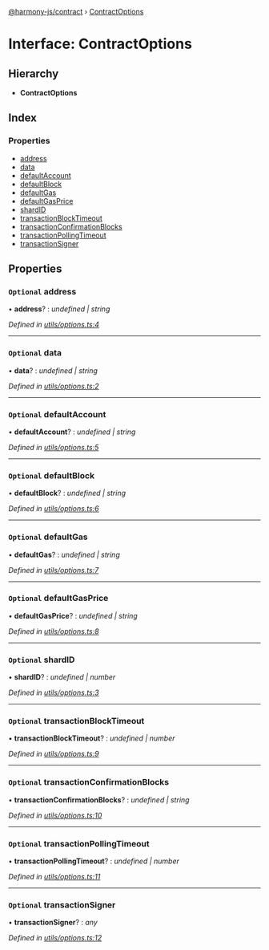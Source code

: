 [@harmony-js/contract](../globals.md) › [ContractOptions](contractoptions.md)

# Interface: ContractOptions

## Hierarchy

* **ContractOptions**

## Index

### Properties

* [address](contractoptions.md#optional-address)
* [data](contractoptions.md#optional-data)
* [defaultAccount](contractoptions.md#optional-defaultaccount)
* [defaultBlock](contractoptions.md#optional-defaultblock)
* [defaultGas](contractoptions.md#optional-defaultgas)
* [defaultGasPrice](contractoptions.md#optional-defaultgasprice)
* [shardID](contractoptions.md#optional-shardid)
* [transactionBlockTimeout](contractoptions.md#optional-transactionblocktimeout)
* [transactionConfirmationBlocks](contractoptions.md#optional-transactionconfirmationblocks)
* [transactionPollingTimeout](contractoptions.md#optional-transactionpollingtimeout)
* [transactionSigner](contractoptions.md#optional-transactionsigner)

## Properties

### `Optional` address

• **address**? : *undefined | string*

*Defined in [utils/options.ts:4](https://github.com/FireStack-Lab/Harmony-sdk-core/blob/299af73/packages/harmony-contract/src/utils/options.ts#L4)*

___

### `Optional` data

• **data**? : *undefined | string*

*Defined in [utils/options.ts:2](https://github.com/FireStack-Lab/Harmony-sdk-core/blob/299af73/packages/harmony-contract/src/utils/options.ts#L2)*

___

### `Optional` defaultAccount

• **defaultAccount**? : *undefined | string*

*Defined in [utils/options.ts:5](https://github.com/FireStack-Lab/Harmony-sdk-core/blob/299af73/packages/harmony-contract/src/utils/options.ts#L5)*

___

### `Optional` defaultBlock

• **defaultBlock**? : *undefined | string*

*Defined in [utils/options.ts:6](https://github.com/FireStack-Lab/Harmony-sdk-core/blob/299af73/packages/harmony-contract/src/utils/options.ts#L6)*

___

### `Optional` defaultGas

• **defaultGas**? : *undefined | string*

*Defined in [utils/options.ts:7](https://github.com/FireStack-Lab/Harmony-sdk-core/blob/299af73/packages/harmony-contract/src/utils/options.ts#L7)*

___

### `Optional` defaultGasPrice

• **defaultGasPrice**? : *undefined | string*

*Defined in [utils/options.ts:8](https://github.com/FireStack-Lab/Harmony-sdk-core/blob/299af73/packages/harmony-contract/src/utils/options.ts#L8)*

___

### `Optional` shardID

• **shardID**? : *undefined | number*

*Defined in [utils/options.ts:3](https://github.com/FireStack-Lab/Harmony-sdk-core/blob/299af73/packages/harmony-contract/src/utils/options.ts#L3)*

___

### `Optional` transactionBlockTimeout

• **transactionBlockTimeout**? : *undefined | number*

*Defined in [utils/options.ts:9](https://github.com/FireStack-Lab/Harmony-sdk-core/blob/299af73/packages/harmony-contract/src/utils/options.ts#L9)*

___

### `Optional` transactionConfirmationBlocks

• **transactionConfirmationBlocks**? : *undefined | string*

*Defined in [utils/options.ts:10](https://github.com/FireStack-Lab/Harmony-sdk-core/blob/299af73/packages/harmony-contract/src/utils/options.ts#L10)*

___

### `Optional` transactionPollingTimeout

• **transactionPollingTimeout**? : *undefined | number*

*Defined in [utils/options.ts:11](https://github.com/FireStack-Lab/Harmony-sdk-core/blob/299af73/packages/harmony-contract/src/utils/options.ts#L11)*

___

### `Optional` transactionSigner

• **transactionSigner**? : *any*

*Defined in [utils/options.ts:12](https://github.com/FireStack-Lab/Harmony-sdk-core/blob/299af73/packages/harmony-contract/src/utils/options.ts#L12)*
